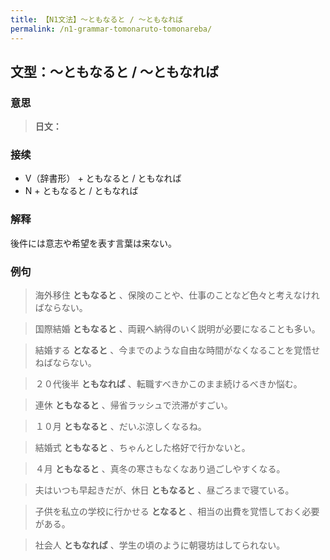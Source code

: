 ```yaml
---
title: 【N1文法】〜ともなると / 〜ともなれば
permalink: /n1-grammar-tomonaruto-tomonareba/
---
```


## 文型：〜ともなると / 〜ともなれば

### 意思

> **日文：**

### 接续

- V（辞書形） + ともなると / ともなれば
- N + ともなると / ともなれば

### 解释

後件には意志や希望を表す言葉は来ない。

### 例句

> 海外移住 **ともなると** 、保険のことや、仕事のことなど色々と考えなければならない。

> 国際結婚 **ともなると** 、両親へ納得のいく説明が必要になることも多い。

> 結婚する **となると** 、今までのような自由な時間がなくなることを覚悟せねばならない。

> ２０代後半 **ともなれば** 、転職すべきかこのまま続けるべきか悩む。

> 連休 **ともなると** 、帰省ラッシュで渋滞がすごい。

> １０月 **ともなると** 、だいぶ涼しくなるね。

> 結婚式 **ともなると** 、ちゃんとした格好で行かないと。

> ４月 **ともなると** 、真冬の寒さもなくなあり過ごしやすくなる。

> 夫はいつも早起きだが、休日 **ともなると** 、昼ごろまで寝ている。

> 子供を私立の学校に行かせる **となると** 、相当の出費を覚悟しておく必要がある。

> 社会人 **ともなれば** 、学生の頃のように朝寝坊はしてられない。

